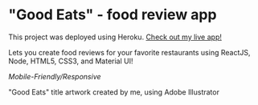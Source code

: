 # "Good Eats" - food review app

This project was deployed using Heroku. [Check out my live app!](https://food-reviews.herokuapp.com/)

Lets you create food reviews for your favorite restaurants using ReactJS, Node, HTML5, CSS3, and Material UI!

*Mobile-Friendly/Responsive*

"Good Eats" title artwork created by me, using Adobe Illustrator
